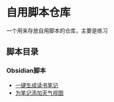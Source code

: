 # 自用脚本仓库
一个用来存放自用脚本的仓库，主要是练习
## 脚本目录
### Obsidian脚本
- [一键生成读书笔记](https://github.com/LumosLovegood/myScripts/tree/main/CreateReadNote)
- [为笔记添加天气视图](https://github.com/LumosLovegood/myScripts/tree/main/WeatherView)
